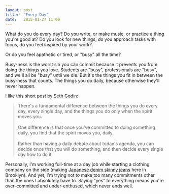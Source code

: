 ```yaml
---
layout: post
title:  "Every Day"
date:   2015-01-27 11:00
---
```


What do you do every day? Do you write, or make music, or practice a thing you're good at? Do you look for new things, do you approach tasks with focus, do you feel inspired by your work?

Or do you feel apathetic or tired, or "busy" all the time?

Busy-ness is the worst sin you can commit because it prevents you from doing the things you love. Students are "busy", professionals are "busy", and we'll all be "busy" until we die. But it's the things you fit in between the busy-ness that counts. The things you do daily, because otherwise they'll never happen.

I like this short post by [Seth Godin](http://sethgodin.typepad.com/seths_blog/2014/12/daily.html):

> There's a fundamental difference between the things you do every day, every single day, and the things you do only when the spirit moves you.  
><br>
> One difference is that once you've committed to doing something daily, you find that the spirit moves you, daily.  
><br>
> Rather than having a daily debate about today's agenda, you can decide once that you will do something, and then decide every single day how to do it.

Personally, I'm working full-time at a day job while starting a clothing company on the side (making [Japanese denim skinny jeans](http://telegram-co.com/) here in Brooklyn). And yet, I'm trying not to make too many commitments other than the ones I absolutely have to. Saying "yes" to everything means you're over-committed and under-enthused, which never ends well.
